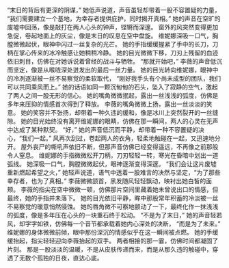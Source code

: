 “末日的背后有更深的阴谋，”
她低声说道，声音虽轻却带着一股不容置疑的力量，
“我们需要建立一个基地，为幸存者提供庇护，同时揭开真相。”
她的声音在空旷的废墟中回荡，像是敲打在两人心头的钟声，铿锵而深邃。
窗外的风突然变得更加急促，卷起地面上的灰尘，像是末日的叹息在空中盘旋。
维妮娜深吸一口气，胸膛微微起伏，眼神中闪过一丝复杂的光芒。
她的手指缓缓握紧了手中的长刀，刀柄在掌心传来的冰冷触感让她稍稍冷静。
她的目光微微下移，刀刃上残留的血迹依旧刺目，仿佛在对她诉说着曾经的战斗与牺牲。
“那就开始吧，”
李薇的声音低沉而坚定，像是从喉咙深处迸发出的最后一丝力量。
她的目光转向维妮娜，眼神中的冷冽逐渐被一丝不易察觉的柔软取代，
“刚好我手头有个尚未成型的团队，我们可以共同乘风而上。”
她的话语如同一颗沉甸甸的石头，坠入了寂静的空气，激起了两人之间一股无形的信心。
她的嘴角微微抿起，露出一丝浅浅的弧度，仿佛是多年来压抑的情感首次得到了释放。
李薇的嘴角微微上扬，露出一丝淡淡的笑意。
她的笑容并不张扬，却带着一种久违的缓和，像是冰川上突然裂开的一丝缝隙。
她的目光始终没有离开维妮娜的眼睛，仿佛在那一瞬间，两人的心灵在无声中达成了某种默契。
“好，” 她的声音低沉而平静，却带着一种不容置疑的决心，“我们一起。”
风再次刮过，卷起两人的衣角，轻柔地触碰在一起，又迅速地分开。
屋外丧尸的嘶吼声依旧不断，但那声音仿佛已经变得遥远，不再像之前那般令人窒息。
维妮娜的手指微微松开刀柄，刀刃轻轻一转，寒光在昏暗中划出一道弧线。
她深吸一口气，胸膛微微起伏，眼神逐渐变得深邃。
“我们会让这片废墟重新燃起希望之火，”
她轻声说道，语气中透着一股难言的决然与坚定，“为了那些幸存者，也为了真相。”
李薇微微颔首，黑发随风轻轻飘动，映衬出她白皙的面颊。
李薇的指尖在空中微微一顿，仿佛那片空间里藏着她未曾说出口的情感，但最终，她的手指并未落下。
她的目光依旧平静，眸中那股常年积蓄的冷淡被一丝不易察觉的暖意悄然侵蚀。
她的唇角微不可察地颤动了一下，最终化作一抹浅浅的弧度，像是多年压在心头的一块重石终于松动。
“不是为了末日，”
她的声音轻若风，却字字如铁，仿佛每一个音节都承载着她内心深处的决断，
“而是为了未来。”
维妮娜的身体微微前倾，眼中那份深沉的情感似乎在这一瞬间被点燃。
她的手缓缓抬起，指尖轻轻迎向李薇抬起的双手。
两者相接的那一霎，仿佛时间都凝固了片刻。
那是一股淡淡的温暖，不是从皮肤传递而来，而是从那久违的触碰中，穿透了无数个孤独的日夜，直达心底。